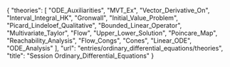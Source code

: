 {
    "theories": [
        "ODE_Auxiliarities",
        "MVT_Ex",
        "Vector_Derivative_On",
        "Interval_Integral_HK",
        "Gronwall",
        "Initial_Value_Problem",
        "Picard_Lindeloef_Qualitative",
        "Bounded_Linear_Operator",
        "Multivariate_Taylor",
        "Flow",
        "Upper_Lower_Solution",
        "Poincare_Map",
        "Reachability_Analysis",
        "Flow_Congs",
        "Cones",
        "Linear_ODE",
        "ODE_Analysis"
    ],
    "url": "entries/ordinary_differential_equations/theories",
    "title": "Session Ordinary_Differential_Equations"
}